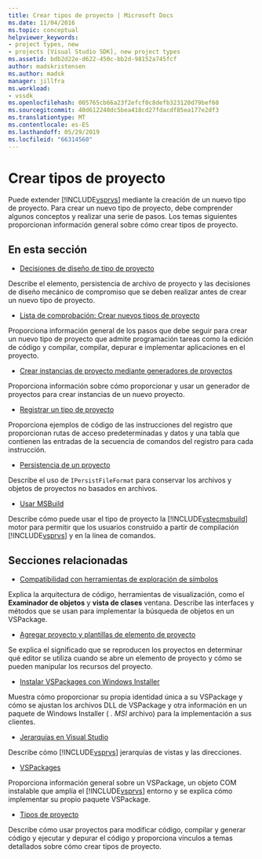 ```yaml
---
title: Crear tipos de proyecto | Microsoft Docs
ms.date: 11/04/2016
ms.topic: conceptual
helpviewer_keywords:
- project types, new
- projects [Visual Studio SDK], new project types
ms.assetid: bdb2d22e-d622-450c-bb2d-98152a745fcf
author: madskristensen
ms.author: madsk
manager: jillfra
ms.workload:
- vssdk
ms.openlocfilehash: 005765cb66a23f2efcf0c8defb323120d79bef60
ms.sourcegitcommit: 40d612240dc5bea418cd27fdacdf85ea177e2df3
ms.translationtype: MT
ms.contentlocale: es-ES
ms.lasthandoff: 05/29/2019
ms.locfileid: "66314560"
---
```

# <a name="create-project-types"></a>Crear tipos de proyecto
Puede extender [!INCLUDE[vsprvs](../../code-quality/includes/vsprvs_md.md)] mediante la creación de un nuevo tipo de proyecto. Para crear un nuevo tipo de proyecto, debe comprender algunos conceptos y realizar una serie de pasos. Los temas siguientes proporcionan información general sobre cómo crear tipos de proyecto.

## <a name="in-this-section"></a>En esta sección
- [Decisiones de diseño de tipo de proyecto](../../extensibility/internals/project-type-design-decisions.md)

 Describe el elemento, persistencia de archivo de proyecto y las decisiones de diseño mecánico de compromiso que se deben realizar antes de crear un nuevo tipo de proyecto.

- [Lista de comprobación: Crear nuevos tipos de proyecto](../../extensibility/internals/checklist-creating-new-project-types.md)

 Proporciona información general de los pasos que debe seguir para crear un nuevo tipo de proyecto que admite programación tareas como la edición de código y compilar, compilar, depurar e implementar aplicaciones en el proyecto.

- [Crear instancias de proyecto mediante generadores de proyectos](../../extensibility/internals/creating-project-instances-by-using-project-factories.md)

 Proporciona información sobre cómo proporcionar y usar un generador de proyectos para crear instancias de un nuevo proyecto.

- [Registrar un tipo de proyecto](../../extensibility/internals/registering-a-project-type.md)

 Proporciona ejemplos de código de las instrucciones del registro que proporcionan rutas de acceso predeterminadas y datos y una tabla que contienen las entradas de la secuencia de comandos del registro para cada instrucción.

- [Persistencia de un proyecto](../../extensibility/internals/project-persistence.md)

 Describe el uso de `IPersistFileFormat` para conservar los archivos y objetos de proyectos no basados en archivos.

- [Usar MSBuild](../../extensibility/internals/using-msbuild.md)

 Describe cómo puede usar el tipo de proyecto la [!INCLUDE[vstecmsbuild](../../extensibility/internals/includes/vstecmsbuild_md.md)] motor para permitir que los usuarios construido a partir de compilación [!INCLUDE[vsprvs](../../code-quality/includes/vsprvs_md.md)] y en la línea de comandos.

## <a name="related-sections"></a>Secciones relacionadas
- [Compatibilidad con herramientas de exploración de símbolos](../../extensibility/internals/supporting-symbol-browsing-tools.md)

 Explica la arquitectura de código, herramientas de visualización, como el **Examinador de objetos** y **vista de clases** ventana. Describe las interfaces y métodos que se usan para implementar la búsqueda de objetos en un VSPackage.

- [Agregar proyecto y plantillas de elemento de proyecto](../../extensibility/internals/adding-project-and-project-item-templates.md)

 Se explica el significado que se reproducen los proyectos en determinar qué editor se utiliza cuando se abre un elemento de proyecto y cómo se pueden manipular los recursos del proyecto.

- [Instalar VSPackages con Windows Installer](../../extensibility/internals/installing-vspackages-with-windows-installer.md)

 Muestra cómo proporcionar su propia identidad única a su VSPackage y cómo se ajustan los archivos DLL de VSPackage y otra información en un paquete de Windows Installer ( *. MSI* archivo) para la implementación a sus clientes.

- [Jerarquías en Visual Studio](../../extensibility/internals/hierarchies-in-visual-studio.md)

 Describe cómo [!INCLUDE[vsprvs](../../code-quality/includes/vsprvs_md.md)] jerarquías de vistas y las direcciones.

- [VSPackages](../../extensibility/internals/vspackages.md)

 Proporciona información general sobre un VSPackage, un objeto COM instalable que amplía el [!INCLUDE[vsprvs](../../code-quality/includes/vsprvs_md.md)] entorno y se explica cómo implementar su propio paquete VSPackage.

- [Tipos de proyecto](../../extensibility/internals/project-types.md)

 Describe cómo usar proyectos para modificar código, compilar y generar código y ejecutar y depurar el código y proporciona vínculos a temas detallados sobre cómo crear tipos de proyecto.